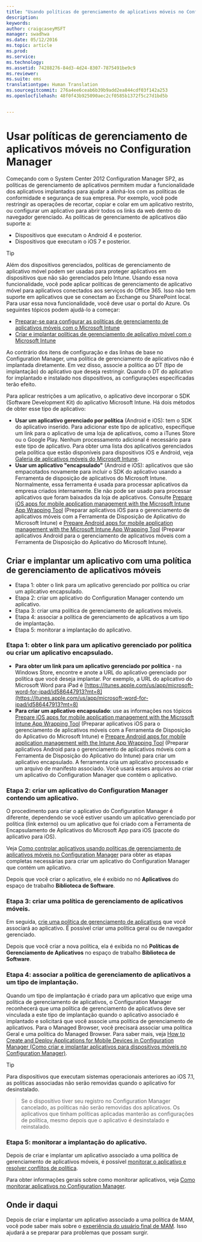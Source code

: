 ```yaml
---
title: "Usando políticas de gerenciamento de aplicativos móveis no Configuration Manager"
description: 
keywords: 
author: craigcaseyMSFT
manager: swadhwa
ms.date: 05/12/2016
ms.topic: article
ms.prod: 
ms.service: 
ms.technology: 
ms.assetid: 74288276-84d3-4d24-8307-7875491be9c9
ms.reviewer: 
ms.suite: ems
translationtype: Human Translation
ms.sourcegitcommit: 276a4ee6ceab6b39b9add2ea844cdf03f142a253
ms.openlocfilehash: 48f0f43b925090aec2cf0585b1372f5c27d1bd5b


---
```


# Usar políticas de gerenciamento de aplicativos móveis no Configuration Manager
Começando com o System Center 2012 Configuration Manager SP2, as políticas de gerenciamento de aplicativos permitem mudar a funcionalidade dos aplicativos implantados para ajudar a alinhá-los com as políticas de conformidade e segurança de sua empresa. Por exemplo, você pode restringir as operações de recortar, copiar e colar em um aplicativo restrito, ou configurar um aplicativo para abrir todos os links da web dentro do navegador gerenciado. As políticas de gerenciamento de aplicativos dão suporte a:

- Dispositivos que executam o Android 4 e posterior.
- Dispositivos que executam o iOS 7 e posterior.

> [!TIP]
> Além dos dispositivos gerenciados, políticas de gerenciamento de aplicativo móvel podem ser usadas para proteger aplicativos em dispositivos que não são gerenciados pelo Intune. Usando essa nova funcionalidade, você pode aplicar políticas de gerenciamento de aplicativo móvel para aplicativos conectados aos serviços do Office 365. Isso não tem suporte em aplicativos que se conectam ao Exchange ou SharePoint local.
Para usar essa nova funcionalidade, você deve usar o portal do Azure. Os seguintes tópicos podem ajudá-lo a começar:
- [Preparar-se para configurar as políticas de gerenciamento de aplicativos móveis com o Microsoft Intune](https://docs.microsoft.com/en-us/intune/deploy-use/get-ready-to-configure-mobile-app-management-policies-with-microsoft-intune)
- [Criar e implantar políticas de gerenciamento de aplicativo móvel com o Microsoft Intune](https://docs.microsoft.com/en-us/intune/deploy-use/create-and-deploy-mobile-app-management-policies-with-microsoft-intune)

Ao contrário dos itens de configuração e das linhas de base no Configuration Manager, uma política de gerenciamento de aplicativos não é implantada diretamente. Em vez disso, associe a política ao DT (tipo de implantação) do aplicativo que deseja restringir. Quando o DT do aplicativo for implantado e instalado nos dispositivos, as configurações especificadas terão efeito.

Para aplicar restrições a um aplicativo, o aplicativo deve incorporar o SDK (Software Development Kit) do aplicativo Microsoft Intune. Há dois métodos de obter esse tipo de aplicativo:

- **Usar um aplicativo gerenciado por política** (Android e iOS): tem o SDK do aplicativo inserido. Para adicionar este tipo de aplicativo, especifique um link para o aplicativo de uma loja de aplicativos, como a iTunes Store ou o Google Play. Nenhum processamento adicional é necessário para este tipo de aplicativo. Para obter uma lista dos aplicativos gerenciados pela política que estão disponíveis para dispositivos iOS e Android, veja [Galeria de aplicativos móveis do Microsoft Intune](https://www.microsoft.com/en-us/cloud-platform/microsoft-intune-partners).
- **Usar um aplicativo "encapsulado"** (Android e iOS): aplicativos que são empacotados novamente para incluir o SDK do aplicativo usando a Ferramenta de disposição de aplicativos do Microsoft Intune. Normalmente, essa ferramenta é usada para processar aplicativos da empresa criados internamente. Ele não pode ser usado para processar aplicativos que foram baixados da loja de aplicativos. Consulte [Prepare iOS apps for mobile application management with the Microsoft Intune App Wrapping Tool](https://docs.microsoft.com/en-us/intune/deploy-use/prepare-ios-apps-for-mobile-application-management-with-the-microsoft-intune-app-wrapping-tool) (Preparar aplicativos iOS para o gerenciamento de aplicativos móveis com a Ferramenta de Disposição de Aplicativo do Microsoft Intune) e [Prepare Android apps for mobile application management with the Microsoft Intune App Wrapping Tool](https://docs.microsoft.com/en-us/intune/deploy-use/prepare-android-apps-for-mobile-application-management-with-the-microsoft-intune-app-wrapping-tool) (Preparar aplicativos Android para o gerenciamento de aplicativos móveis com a Ferramenta de Disposição do Aplicativo do Microsoft Intune).

## Criar e implantar um aplicativo com uma política de gerenciamento de aplicativos móveis

- Etapa 1: obter o link para um aplicativo gerenciado por política ou criar um aplicativo encapsulado.
- Etapa 2: criar um aplicativo do Configuration Manager contendo um aplicativo.
- Etapa 3: criar uma política de gerenciamento de aplicativos móveis.
- Etapa 4: associar a política de gerenciamento de aplicativos a um tipo de implantação.
- Etapa 5: monitorar a implantação do aplicativo.

### Etapa 1: obter o link para um aplicativo gerenciado por política ou criar um aplicativo encapsulado.
- **Para obter um link para um aplicativo gerenciado por política** - na Windows Store, encontre e anote a URL do aplicativo gerenciado por política que você deseja implantar.
Por exemplo, a URL do aplicativo do Microsoft Word para iPad é [https://itunes.apple.com/us/app/microsoft-word-for-ipad/id586447913?mt=8](https://itunes.apple.com/us/app/microsoft-word-for-ipad/id586447913?mt=8)
- **Para criar um aplicativo encapsulado**: use as informações nos tópicos [Prepare iOS apps for mobile application management with the Microsoft Intune App Wrapping Tool](https://docs.microsoft.com/en-us/intune/deploy-use/prepare-ios-apps-for-mobile-application-management-with-the-microsoft-intune-app-wrapping-tool) (Preparar aplicativos iOS para o gerenciamento de aplicativos móveis com a Ferramenta de Disposição do Aplicativo do Microsoft Intune) e [Prepare Android apps for mobile application management with the Intune App Wrapping Tool](https://docs.microsoft.com/en-us/intune/deploy-use/prepare-android-apps-for-mobile-application-management-with-the-microsoft-intune-app-wrapping-tool) (Preparar aplicativos Android para o gerenciamento de aplicativos móveis com a Ferramenta de Disposição do Aplicativo do Intune) para criar um aplicativo encapsulado. A ferramenta cria um aplicativo processado e um arquivo de manifesto associado. Você usará esses arquivos ao criar um aplicativo do Configuration Manager que contém o aplicativo.

### Etapa 2: criar um aplicativo do Configuration Manager contendo um aplicativo.
O procedimento para criar o aplicativo do Configuration Manager é diferente, dependendo se você estiver usando um aplicativo gerenciado por política (link externo) ou um aplicativo que foi criado com a Ferramenta de Encapsulamento de Aplicativos do Microsoft App para iOS (pacote do aplicativo para iOS).

Veja [Como controlar aplicativos usando políticas de gerenciamento de aplicativos móveis no Configuration Manager](https://technet.microsoft.com/en-us/library/mt131414.aspx?f=255&MSPPError=-2147217396#BKMK_Step2) para obter as etapas completas necessárias para criar um aplicativo do Configuration Manager que contém um aplicativo.

Depois que você criar o aplicativo, ele é exibido no nó **Aplicativos** do espaço de trabalho **Biblioteca de Software**.

### Etapa 3: criar uma política de gerenciamento de aplicativos móveis.
Em seguida, [crie uma política de gerenciamento de aplicativos](https://technet.microsoft.com/en-us/library/mt131414.aspx?f=255&MSPPError=-2147217396#bkmk_step3) que você associará ao aplicativo. É possível criar uma política geral ou de navegador gerenciado.

Depois que você criar a nova política, ela é exibida no nó **Políticas de Gerenciamento de Aplicativos** no espaço de trabalho **Biblioteca de Software**.

### Etapa 4: associar a política de gerenciamento de aplicativos a um tipo de implantação.
Quando um tipo de implantação é criado para um aplicativo que exige uma política de gerenciamento de aplicativos, o Configuration Manager reconhecerá que uma política de gerenciamento de aplicativos deve ser vinculada a este tipo de implantação quando o aplicativo associado é implantado e solicitará que você associe uma política de gerenciamento de aplicativos. Para o Managed Browser, você precisará associar uma política Geral e uma política do Managed Browser. Para saber mais, veja [How to Create and Deploy Applications for Mobile Devices in Configuration Manager (Como criar e implantar aplicativos para dispositivos móveis no Configuration Manager)](https://technet.microsoft.com/en-us/library/dn469410.aspx).

> [!TIP]
> Para dispositivos que executam sistemas operacionais anteriores ao iOS 7.1, as políticas associadas não serão removidas quando o aplicativo for desinstalado.

> Se o dispositivo tiver seu registro no Configuration Manager cancelado, as políticas não serão removidas dos aplicativos. Os aplicativos que tinham políticas aplicadas manterão as configurações de política, mesmo depois que o aplicativo é desinstalado e reinstalado.


### Etapa 5: monitorar a implantação do aplicativo.
Depois de criar e implantar um aplicativo associado a uma política de gerenciamento de aplicativos móveis, é possível [monitorar o aplicativo e resolver conflitos de política](https://technet.microsoft.com/en-us/library/mt131414.aspx?f=255&MSPPError=-2147217396#BKMK_Step5).

Para obter informações gerais sobre como monitorar aplicativos, veja [Como monitorar aplicativos no Configuration Manager](https://technet.microsoft.com/en-us/library/gg682201.aspx).

## Onde ir daqui

Depois de criar e implantar um aplicativo associado a uma política de MAM, você pode saber mais sobre o [experiência do usuário final de MAM](end-user-experience-mam.md). Isso ajudará a se preparar para problemas que possam surgir.



<!--HONumber=Jul16_HO1-->


